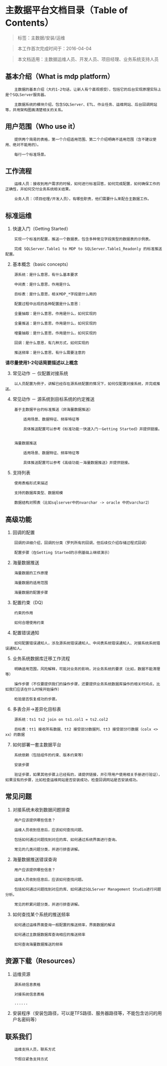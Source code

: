 主数据平台文档目录（Table of Contents）
===================================

> 标签：主数据/安装/运维

> 本工作首次完成时间于：2016-04-04

> 本文档适用：主数据运维人员、开发人员、项目经理、业务系统支持人员

基本介绍（What is mdp platform）
----------------------------

```
    主数据的基本介绍（大约1-2句话，让新人有个直观感受），包括它的后台实现原理实际上是个SQLServer服务器。

    主数据系统的模块介绍，包含SQLServer、ETL、作业任务、运维网站、后台回调网站等，并用架构图画清楚相关的关系。
```
用户范围（Who use it）
---------------------

```
    提供两个简易的表格，第一个介绍适用范围、第二个介绍明确不适用范围（含不建议使用、绝对不能用的）。

    每行一个标准场景。
```
工作流程
-------

```
    运维人员：接收到用户需求的时候，如何进行标准回答，如何完成配置，如何确保工作的正确性，并如何交付业务系统相关结果。

    业务人员：（项目经理/开发人员），有哪些职责，他们需要什么来配合主数据工作。
```
标准运维
-------

1. 快速入门（Getting Started）

```
    实现一个标准的配置，推送一个数据表，包含多种常见字段类型的数据表的示例表。
    
    完成 SQLServer.Table1 to MDP to SQLServer.Table1_Readonly 的标准推送配置。 
```

2. 基本概念（basic concepts）

```
    源系统：是什么意思，有什么基本要求
    
    中间表：是什么意思，作用是什么
    
    目标表：是什么意思，相关MDP_*字段是什么用的
    
    配置过程中出现的各种配置是什么意思：
    
    全量抽取：是什么意思，作用是什么，如何实现的
    
    全量推送：是什么意思，作用是什么，如何实现的
    
    增量抽取：是什么意思，作用是什么，如何实现的
    
    回调：是什么意思，有几种方式，如何实现的
    
    推送频率：是什么意思，有什么需要注意的
```

**请尽量使用1-2句话简要描述以上概念**

    
3. 常见动作 － 仅配置对接系统

```
    以人员配置为例子，讲解已经存在源系统配置的情况下，如何仅配置对接系统，并完成推送。
```
4. 常见动作 － 源系统到目标系统的约定推送

```
    基于主数据平台的标准推送（非海量数据推送）
    
        适用场景、数据特征、频率特征等
    
        具体推送配置可以参考《标准功能－快速入门－Getting Started》并提供链接。
    
```

```
    海量数据推送
    
        适用场景、数据特征、频率特征等
    
        具体推送配置可以参考《高级功能－海量数据推送》并提供链接。
```
    
5. 支持列表

```
    使用表格形式来描述
        
    支持的数据库类型、数据规模
        
    数据结构对照表（比如sqlserver中的nvarchar -> oracle 中的varchar2）
```
高级功能
-------

1. 回调的配置

```
    回调的详细介绍，回调的分类（罗列所有的回调，但后续仅介绍存储过程式回调）
        
    配置步骤（在Getting Started的示例基础上继续演示）
```
2. 海量数据推送

```
    海量数据的工作原理
        
    海量数据的适用范围
        
    海量数据的配置步骤
```   
3. 配置约束（DQ）
```
    约束的作用
    
    如何合理使用约束
``` 
4. 配置错误通知
```
    如何配置错误通知人，涉及源系统错误通知人、中间表系统错误通知人、对接系统系统错误通知人。
```
5. 业务系统数据库迁移工作流程
```
    明确适用范围，风险解释，可能对业务的影响，对业务系统的要求（比如，数据不能清理等）
    
    操作步骤（不仅要提供我们的操作步骤，还要提供业务系统数据库操作的相关时间点，比如我们应该在什么时候开始操作）
    
    检验是否恢复成功的步骤。
```
6. 多表合并->差异化目标表
```
    源系统：ts1 ts2 join on ts1.col1 = ts2.col2
    
    目标表：tt1 接收所有数据、tt2 接受部分数据列、tt3 接受部分行数据（colx <> xx）的数据
```
7. 如何部署一套主数据平台
```
    系统依赖（包括组件的约束、版本约束等）
    
    安装步骤
    
    验证步骤，如果其他步骤上已经有的，请提供链接，并引导用户使用相关手册进行验证），如果没有的步骤，比如检查运维网站是否安装成功，检查回调网站是否安装成功。
```
常见问题
-------

1. 对接系统未收到数据问题排查
```
    用户应该提供哪些信息？
    
    运维人员收到信息后，应该如何查找问题。
    
    包括如何通过问题找到对应的库、如何通过系统界面进行查询。
    
    常见的几类问题分类，并进行排查讲解。
```
2. 海量数据推送错误查询
```
    用户应该提供哪些信息？
    
    运维人员收到信息后，应该如何查找问题。
    
    包括如何通过问题找到对应的库、如何通过SQLServer Management Studio进行问题分析。
    
    常见的积累问题分类，并进行排查讲解。
```  
3. 如何查找某个系统的推送频率
```
    如何通过运维界面查询一般配置的推送频率，界面数据的解读
    
    如何通过主数据数据库查询相应的推送频率
    
    如何查询海量数据推送的频率
```
资源下载（Resources）
------------------

1. 运维资源
```
    源系统信息表格

    对接系统信息表格
    
    ......
```
2. 安装程序（安装包路径，可以是TFS路径、服务器路径等，不能包含访问的用户名密码等）

联系我们
-------
```
    运维支持人员，联系方式

    节假日紧急支持方式
```
